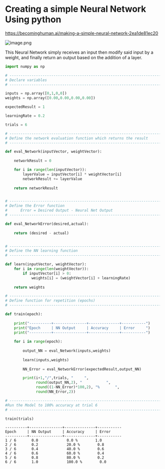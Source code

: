 
# Creating a simple Neural Network Using python

https://becominghuman.ai/making-a-simple-neural-network-2ea1de81ec20

![image.png](attachment:image.png)

This Neural Network simply receives an input then modify said input by a weight, and finally return an output based on the addition of a layer.



```python
import numpy as np

# -------------------------------------------------------------------------
# Declare variables
# -------------------------------------------------------------------------

inputs = np.array([0,1,0,0])
weights = np.array([0.00,0.00,0.00,0.00])

expectedResult = 1

learningRate = 0.2

trials = 6

```


```python
# -------------------------------------------------------------------------
# Define the network evaluation function which returns the result
# -------------------------------------------------------------------------

def eval_Network(inputVector, weightVector):
    
    networkResult = 0

    for i in range(len(inputVector)):
        layerValue = inputVector[i] * weightVector[i]
        networkResult += layerValue
    
    return networkResult


# -------------------------------------------------------------------------
# Define the Error function
#      Error = Desired Output - Neural Net Output
# -------------------------------------------------------------------------

def eval_NetworkError(desired,actual):
    
    return (desired - actual)


# -------------------------------------------------------------------------
# Define the NN learning function
# -------------------------------------------------------------------------

def learn(inputVector, weightVector):
    for i in range(len(weightVector)):
        if inputVector[i] > 0:
            weights[i] = (weightVector[i] + learningRate)
    
    return weights

# -------------------------------------------------------------------------
# Define function for repetition (epochs)
# -------------------------------------------------------------------------

def train(epoch):
    
    print("----------+---------------+--------------+-----------")
    print("Epoch     | NN Output     | Accuracy     | Error     ")
    print("----------+---------------+--------------+-----------")
    
    for i in range(epoch):
        
        output_NN = eval_Network(inputs,weights)
        
        learn(inputs,weights)
        
        NN_Error = eval_NetworkError(expectedResult,output_NN)

        print(i+1,"/",trials, "     ", 
              round(output_NN,2), "           ", 
              round((1-NN_Error)*100,2), "%       ", 
              round(NN_Error,2))
```


```python
# -------------------------------------------------------------------------
#Run the Model to 100% accuracy at trial 6
# -------------------------------------------------------------------------

train(trials)
```

    ----------+---------------+--------------+-----------
    Epoch     | NN Output     | Accuracy     | Error     
    ----------+---------------+--------------+-----------
    1 / 6       0.0             0.0 %        1.0
    2 / 6       0.2             20.0 %        0.8
    3 / 6       0.4             40.0 %        0.6
    4 / 6       0.6             60.0 %        0.4
    5 / 6       0.8             80.0 %        0.2
    6 / 6       1.0             100.0 %        0.0
    
